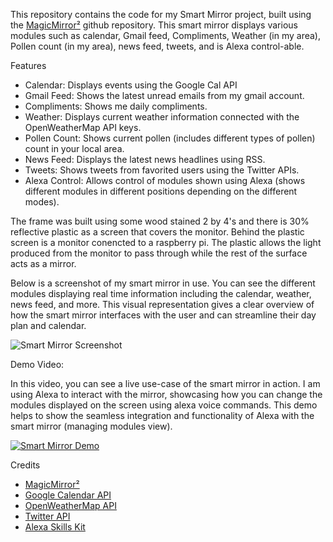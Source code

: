 This repository contains the code for my Smart Mirror project, built using the [MagicMirror²](https://github.com/MichMich/MagicMirror) github repository. This smart mirror displays various modules such as calendar, Gmail feed, Compliments, Weather (in my area), Pollen count (in my area), news feed, tweets, and is Alexa control-able.

Features

- Calendar: Displays events using the Google Cal API
- Gmail Feed: Shows the latest unread emails from my gmail account.
- Compliments: Shows me daily compliments.
- Weather: Displays current weather information connected with the OpenWeatherMap API keys.
- Pollen Count: Shows current pollen (includes different types of pollen) count in your local area.
- News Feed: Displays the latest news headlines using RSS.
- Tweets: Shows tweets from favorited users using the Twitter APIs.
- Alexa Control: Allows control of modules shown using Alexa (shows different modules in different positions depending on the different modes).

The frame was built using some wood stained 2 by 4's and there is 30% reflective plastic as a screen that covers the monitor. Behind the plastic screen is a monitor conencted to a raspberry pi. The plastic allows the light produced from the monitor to pass through while the rest of the surface acts as a mirror.

Below is a screenshot of my smart mirror in use. You can see the different modules displaying real time information including the calendar, weather, news feed, and more. This visual representation gives a clear overview of how the smart mirror interfaces with the user and can streamline their day plan and calendar.

![Smart Mirror Screenshot](https://github.com/user-attachments/assets/63d7d205-c826-49bc-84dd-bfae00d27e0b)

Demo Video:

In this video, you can see a live use-case of the smart mirror in action. I am using Alexa to interact with the mirror, showcasing how you can change the modules displayed on the screen using alexa voice commands. This demo helps to show the seamless integration and functionality of Alexa with the smart mirror (managing modules view).

[![Smart Mirror Demo](https://github.com/user-attachments/assets/84f04a63-4e9e-4597-804a-00e303a1b65d)](https://github.com/user-attachments/assets/84f04a63-4e9e-4597-804a-00e303a1b65d "Smart Mirror Demo Video")

Credits

- [MagicMirror²](https://github.com/MichMich/MagicMirror)
- [Google Calendar API](https://developers.google.com/calendar)
- [OpenWeatherMap API](https://openweathermap.org/api)
- [Twitter API](https://developer.twitter.com/en/docs/twitter-api)
- [Alexa Skills Kit](https://developer.amazon.com/en-US/alexa/alexa-skills-kit)
